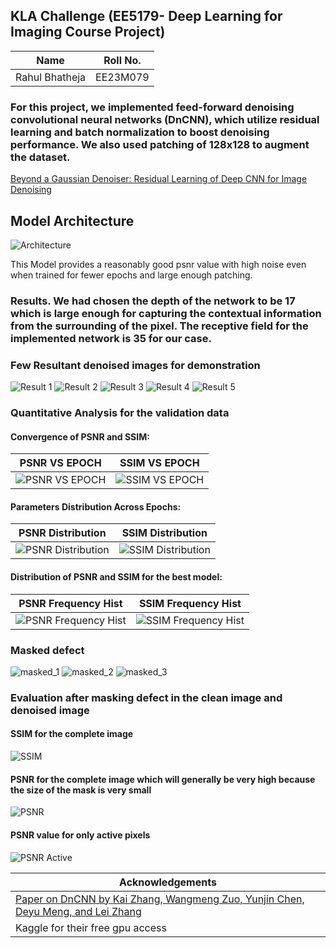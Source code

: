 ## KLA Challenge (EE5179- Deep Learning for Imaging Course Project)

| Name | Roll No. |
|----------|----------|
| Rahul Bhatheja   | EE23M079   |

### For this project, we implemented feed-forward denoising convolutional neural networks (DnCNN), which utilize residual learning and batch normalization to boost denoising performance. We also used patching of 128x128 to augment the dataset.

<a href="https://arxiv.org/abs/1608.03981" target="_blank">Beyond a Gaussian Denoiser: Residual Learning of Deep CNN for Image Denoising</a>

## Model Architecture
![Architecture](https://github.com/bhatheja/DnCNN_Implementation/blob/main/images/Model_architecure.png)

This Model provides a reasonably good psnr value with high noise even when trained for fewer epochs and large enough patching.
<h3>Results. We had chosen the depth of the network to be 17 which is large enough for capturing the contextual information from the surrounding of the pixel. The receptive field for the implemented network is 35 for our case.</h3>




### Few Resultant denoised images for demonstration
![Result 1](https://github.com/bhatheja/DnCNN_Implementation/blob/main/images/Result_image1.png)
![Result 2](https://github.com/bhatheja/DnCNN_Implementation/blob/main/images/Result_image2.png)
![Result 3](https://github.com/bhatheja/DnCNN_Implementation/blob/main/images/Result_image_3.png)
![Result 4](https://github.com/bhatheja/DnCNN_Implementation/blob/main/images/Result_image_4.png)
![Result 5](https://github.com/bhatheja/DnCNN_Implementation/blob/main/images/Result_image_5.png)

### Quantitative Analysis for the validation data
#### Convergence of PSNR and SSIM:
| PSNR VS EPOCH | SSIM VS EPOCH |
|---------|---------|
| ![PSNR VS EPOCH](https://github.com/bhatheja/DnCNN_Implementation/blob/main/images/PSNR_vs_Epoch.png) | ![SSIM VS EPOCH](https://github.com/bhatheja/DnCNN_Implementation/blob/main/images/SSIM_vs_Epoch.png) |


#### Parameters Distribution Across Epochs:
| PSNR Distribution | SSIM Distribution |
|---------|---------|
| ![PSNR Distribution](https://github.com/bhatheja/DnCNN_Implementation/blob/main/images/PSNR_Dist_Across_Epoch.png) | ![SSIM Distribution](https://github.com/bhatheja/DnCNN_Implementation/blob/main/images/SSIM_Dist_Across_Epoch.png) |


#### Distribution of PSNR and SSIM for the best model:
| PSNR Frequency Hist | SSIM Frequency Hist |
|---------|---------|
| ![PSNR Frequency Hist](https://github.com/bhatheja/DnCNN_Implementation/blob/main/images/PSNR_Hist.png) | ![SSIM Frequency Hist](https://github.com/bhatheja/DnCNN_Implementation/blob/main/images/SSIM_Hist.png) |

### Masked defect
![masked_1](https://github.com/bhatheja/DnCNN_Implementation/blob/main/images/masked_1.png)
![masked_2](https://github.com/bhatheja/DnCNN_Implementation/blob/main/images/masked_2.png)
![masked_3](https://github.com/bhatheja/DnCNN_Implementation/blob/main/images/masked_3.png)
### Evaluation after masking defect in the clean image and denoised image
#### SSIM for the complete image
![SSIM](https://github.com/bhatheja/DnCNN_Implementation/blob/main/images/SSIM.png)

#### PSNR for the complete image which will generally be very high because the size of the mask is very small
![PSNR](https://github.com/bhatheja/DnCNN_Implementation/blob/main/images/PSNR.png)

#### PSNR value for only active pixels
![PSNR Active](https://github.com/bhatheja/DnCNN_Implementation/blob/main/images/PSNR_ACTIVE.png)

| Acknowledgements |
| ---------------- |
| <a href="https://arxiv.org/abs/1608.03981" target="_blank">Paper on DnCNN by  Kai Zhang, Wangmeng Zuo, Yunjin Chen, Deyu Meng, and Lei Zhang</a>|
| Kaggle for their free gpu access |

